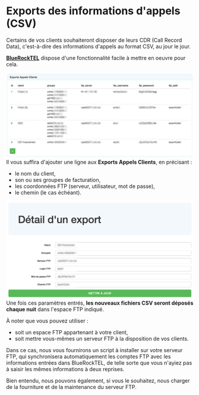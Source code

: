 # Exports des informations d'appels (CSV)
Certains de vos clients souhaiteront disposer de leurs CDR (Call Record Data), c'est-à-dire des informations d'appels au format CSV, au jour le jour.

[**BlueRockTEL**](http://bluerocktel.com) dispose d'une fonctionnalité facile à mettre en oeuvre pour cela.

![](exportsCalls01.jpg)
Il vous suffira d'ajouter une ligne aux **Exports Appels Clients**, en précisant :
* le nom du client,
* son ou ses groupes de facturation,
* les coordonnées FTP (serveur, utilisateur, mot de passe),
* le chemin (le cas échéant).

![](exportsCalls02.jpg)
Une fois ces paramètres entrés, **les nouveaux fichiers CSV seront déposés chaque nuit** dans l'espace FTP indiqué.

À noter que vous pouvez utiliser :
* soit un espace FTP appartenant à votre client,
* soit mettre vous-mêmes un serveur FTP à la disposition de vos clients.

Dans ce cas, nous vous fournirons un script à installer sur votre serveur FTP, qui synchronisera automatiquement les comptes FTP avec les informations entrées dans BlueRockTEL, de telle sorte que vous n'ayiez pas à saisir les mêmes informations à deux reprises.

Bien entendu, nous pouvons également, si vous le souhaitez, nous charger de la fourniture et de la maintenance du serveur FTP.






